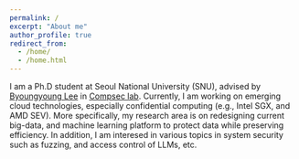 ```yaml
---
permalink: /
excerpt: "About me"
author_profile: true
redirect_from:
  - /home/
  - /home.html
---
```


I am a Ph.D student at Seoul National University (SNU), advised by [Byoungyoung Lee](https://lifeasageek.github.io/) in [Compsec lab](https://compsec.snu.ac.kr). Currently, I am working on emerging cloud technologies, especially confidential computing (e.g., Intel SGX, and AMD SEV). More specifically, my research area is on redesigning current big-data, and machine learning platform to protect data while preserving efficiency. In addition, I am interesed in various topics in system security such as fuzzing, and access control of LLMs, etc.
